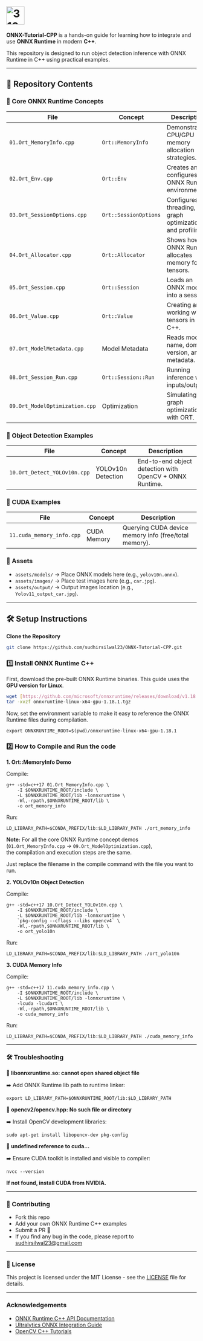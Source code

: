 #  <img width="48" height="48" alt="31675368" src="https://github.com/user-attachments/assets/e49160e8-e5d8-4464-8963-ad7d1e5baa7a" />

**ONNX-Tutorial-CPP** is a hands-on guide for learning how to integrate and use **ONNX Runtime** in modern **C++**.  

This repository is designed to run object detection inference with ONNX Runtime in C++ using practical examples.  

---

## 📂 Repository Contents  

### 🔑 Core ONNX Runtime Concepts
| File | Concept | Description |
|------|---------|-------------|
| `01.Ort_MemoryInfo.cpp` | `Ort::MemoryInfo` | Demonstrates CPU/GPU memory allocation strategies. |
| `02.Ort_Env.cpp` | `Ort::Env` | Creates and configures the ONNX Runtime environment. |
| `03.Ort_SessionOptions.cpp` | `Ort::SessionOptions` | Configures threading, graph optimizations, and profiling. |
| `04.Ort_Allocator.cpp` | `Ort::Allocator` | Shows how ONNX Runtime allocates memory for tensors. |
| `05.Ort_Session.cpp` | `Ort::Session` | Loads an ONNX model into a session. |
| `06.Ort_Value.cpp` | `Ort::Value` | Creating and working with tensors in C++. |
| `07.Ort_ModelMetadata.cpp` | Model Metadata | Reads model name, domain, version, and metadata. |
| `08.Ort_Session_Run.cpp` | `Ort::Session::Run` | Running inference with inputs/outputs. |
| `09.Ort_ModelOptimization.cpp` | Optimization | Simulating graph optimizations with ORT. |

### 🎯 Object Detection Examples
| File | Concept | Description |
|------|---------|-------------|
| `10.Ort_Detect_YOLOv10n.cpp` | YOLOv10n Detection | End-to-end object detection with OpenCV + ONNX Runtime. |

### 🎯 CUDA Examples
| File | Concept | Description |
|------|---------|-------------|
| `11.cuda_memory_info.cpp` | CUDA Memory | Querying CUDA device memory info (free/total memory). |

### 📂 Assets
- `assets/models/` → Place ONNX models here (e.g., `yolov10n.onnx`).  
- `assets/images/` → Place test images here (e.g., `car.jpg`).  
- `assets/output/` → Output images location (e.g., `Yolov11_output_car.jpg`). 

---

## 🛠️ Setup Instructions  

**Clone the Repository**
```bash
git clone https://github.com/sudhirsilwal23/ONNX-Tutorial-CPP.git
```

### 1️⃣ Install ONNX Runtime C++  


First, download the pre-built ONNX Runtime binaries. This guide uses the **GPU version for Linux**.

```bash
wget [https://github.com/microsoft/onnxruntime/releases/download/v1.18.1/onnxruntime-linux-x64-gpu-1.18.1.tgz](https://github.com/microsoft/onnxruntime/releases/download/v1.18.1/onnxruntime-linux-x64-gpu-1.18.1.tgz)
tar -xvzf onnxruntime-linux-x64-gpu-1.18.1.tgz
```
Now, set the environment variable to make it easy to reference the ONNX Runtime files during compilation.

```
export ONNXRUNTIME_ROOT=$(pwd)/onnxruntime-linux-x64-gpu-1.18.1
```


### 2️⃣ How to Compile and Run the code

**1. Ort::MemoryInfo Demo**


Compile:
```
g++ -std=c++17 01.Ort_MemoryInfo.cpp \
    -I $ONNXRUNTIME_ROOT/include \
    -L $ONNXRUNTIME_ROOT/lib -lonnxruntime \
    -Wl,-rpath,$ONNXRUNTIME_ROOT/lib \
    -o ort_memory_info
```

Run:
```
LD_LIBRARY_PATH=$CONDA_PREFIX/lib:$LD_LIBRARY_PATH ./ort_memory_info
```
**Note:** For all the core ONNX Runtime concept demos (`01.Ort_MemoryInfo.cpp` → `09.Ort_ModelOptimization.cpp`),  
the compilation and execution steps are the same.  

Just replace the filename in the compile command with the file you want to run.

**2. YOLOv10n Object Detection**


Compile:
```
g++ -std=c++17 10.Ort_Detect_YOLOv10n.cpp \
    -I $ONNXRUNTIME_ROOT/include \
    -L $ONNXRUNTIME_ROOT/lib -lonnxruntime \
    `pkg-config --cflags --libs opencv4` \
    -Wl,-rpath,$ONNXRUNTIME_ROOT/lib \
    -o ort_yolo10n
```

Run:
```
LD_LIBRARY_PATH=$CONDA_PREFIX/lib:$LD_LIBRARY_PATH ./ort_yolo10n
```

**3. CUDA Memory Info**


Compile:
```
g++ -std=c++17 11.cuda_memory_info.cpp \
    -I $ONNXRUNTIME_ROOT/include \
    -L $ONNXRUNTIME_ROOT/lib -lonnxruntime \
    -lcuda -lcudart \
    -Wl,-rpath,$ONNXRUNTIME_ROOT/lib \
    -o cuda_memory_info
```
Run:
```
LD_LIBRARY_PATH=$CONDA_PREFIX/lib:$LD_LIBRARY_PATH ./cuda_memory_info   
```
---

### 🛠️ Troubleshooting

**🔹 libonnxruntime.so: cannot open shared object file**

➡️ Add ONNX Runtime lib path to runtime linker:

```
export LD_LIBRARY_PATH=$ONNXRUNTIME_ROOT/lib:$LD_LIBRARY_PATH
```

**🔹 opencv2/opencv.hpp: No such file or directory**

➡️ Install OpenCV development libraries:

```
sudo apt-get install libopencv-dev pkg-config
```

**🔹 undefined reference to cuda...**

➡️ Ensure CUDA toolkit is installed and visible to compiler:

```
nvcc --version
```

**If not found, install CUDA from NVIDIA.**

---

### 🤝 Contributing

- Fork this repo
- Add your own ONNX Runtime C++ examples
- Submit a PR 🚀
- If you find any bug in the code, please report to sudhirsilwal23@gmail.com

---

### 📜 License

This project is licensed under the MIT License - see the [LICENSE](LICENSE) file for details.


---

### Acknowledgements

- [ONNX Runtime C++ API Documentation](https://onnxruntime.ai/docs/api/c/)  
- [Ultralytics ONNX Integration Guide](https://docs.ultralytics.com/integrations/onnx/)  
- [OpenCV C++ Tutorials](https://www.opencv-srf.com/2017/11/opencv-cpp-api.html)  
